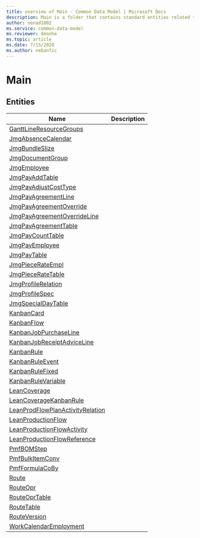 ```yaml
---
title: overview of Main - Common Data Model | Microsoft Docs
description: Main is a folder that contains standard entities related to the Common Data Model.
author: nenad1002
ms.service: common-data-model
ms.reviewer: deonhe
ms.topic: article
ms.date: 7/15/2020
ms.author: nebanfic
---
```


# Main


## Entities

|Name|Description|
|---|---|
|[GanttLineResourceGroups](GanttLineResourceGroups.md)||
|[JmgAbsenceCalendar](JmgAbsenceCalendar.md)||
|[JmgBundleSlize](JmgBundleSlize.md)||
|[JmgDocumentGroup](JmgDocumentGroup.md)||
|[JmgEmployee](JmgEmployee.md)||
|[JmgPayAddTable](JmgPayAddTable.md)||
|[JmgPayAdjustCostType](JmgPayAdjustCostType.md)||
|[JmgPayAgreementLine](JmgPayAgreementLine.md)||
|[JmgPayAgreementOverride](JmgPayAgreementOverride.md)||
|[JmgPayAgreementOverrideLine](JmgPayAgreementOverrideLine.md)||
|[JmgPayAgreementTable](JmgPayAgreementTable.md)||
|[JmgPayCountTable](JmgPayCountTable.md)||
|[JmgPayEmployee](JmgPayEmployee.md)||
|[JmgPayTable](JmgPayTable.md)||
|[JmgPieceRateEmpl](JmgPieceRateEmpl.md)||
|[JmgPieceRateTable](JmgPieceRateTable.md)||
|[JmgProfileRelation](JmgProfileRelation.md)||
|[JmgProfileSpec](JmgProfileSpec.md)||
|[JmgSpecialDayTable](JmgSpecialDayTable.md)||
|[KanbanCard](KanbanCard.md)||
|[KanbanFlow](KanbanFlow.md)||
|[KanbanJobPurchaseLine](KanbanJobPurchaseLine.md)||
|[KanbanJobReceiptAdviceLine](KanbanJobReceiptAdviceLine.md)||
|[KanbanRule](KanbanRule.md)||
|[KanbanRuleEvent](KanbanRuleEvent.md)||
|[KanbanRuleFixed](KanbanRuleFixed.md)||
|[KanbanRuleVariable](KanbanRuleVariable.md)||
|[LeanCoverage](LeanCoverage.md)||
|[LeanCoverageKanbanRule](LeanCoverageKanbanRule.md)||
|[LeanProdFlowPlanActivityRelation](LeanProdFlowPlanActivityRelation.md)||
|[LeanProductionFlow](LeanProductionFlow.md)||
|[LeanProductionFlowActivity](LeanProductionFlowActivity.md)||
|[LeanProductionFlowReference](LeanProductionFlowReference.md)||
|[PmfBOMStep](PmfBOMStep.md)||
|[PmfBulkItemConv](PmfBulkItemConv.md)||
|[PmfFormulaCoBy](PmfFormulaCoBy.md)||
|[Route](Route.md)||
|[RouteOpr](RouteOpr.md)||
|[RouteOprTable](RouteOprTable.md)||
|[RouteTable](RouteTable.md)||
|[RouteVersion](RouteVersion.md)||
|[WorkCalendarEmployment](WorkCalendarEmployment.md)||
